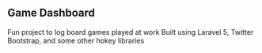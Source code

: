 ## Game Dashboard

Fun project to log board games played at work
Built using Laravel 5, Twitter Bootstrap, and some other hokey libraries